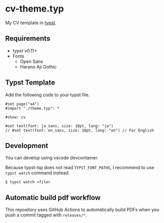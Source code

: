 # cv-theme.typ

My CV template in [typst](https://typst.app/).

## Requirements

- typst v0.11+
- Fonts
  - Open Sans
  - Harano Aji Gothic

## Typst Template

Add the following code to your typst file.

```typst
#set page("a4")
#import "./theme.typ": *

#show: cv

#set text(font: ja_sans, size: 10pt, lang: "ja")
// #set text(font: en_sans, size: 10pt, lang: "en") // For English
```

## Development

You can develop using vscode devcontainer.

Because typst-lsp does not read `TYPST_FONT_PATHS`, I recommend to use `typst watch` command instead.

```console
$ typst watch <file>
```

## Automatic build pdf workflow

This repository uses GitHub Actions to automatically build PDFs when you push a commit tagged with `releases/*`.
